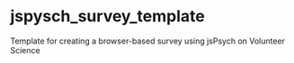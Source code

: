 # jspysch_survey_template
Template for creating a browser-based survey using jsPsych on Volunteer Science
